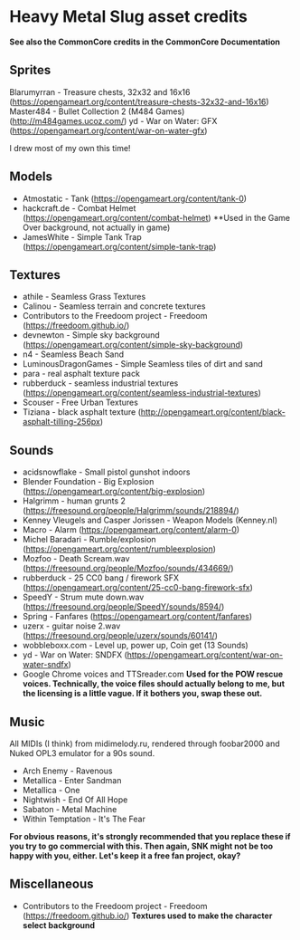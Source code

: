 # Heavy Metal Slug asset credits

**See also the CommonCore credits in the CommonCore Documentation**

## Sprites

Blarumyrran - Treasure chests, 32x32 and 16x16 (https://opengameart.org/content/treasure-chests-32x32-and-16x16)
Master484 - Bullet Collection 2 (M484 Games) (http://m484games.ucoz.com/)
yd - War on Water: GFX (https://opengameart.org/content/war-on-water-gfx)

I drew most of my own this time!

## Models

* Atmostatic - Tank (https://opengameart.org/content/tank-0)
* hackcraft.de - Combat Helmet (https://opengameart.org/content/combat-helmet)
	**Used in the Game Over background, not actually in game)
* JamesWhite - Simple Tank Trap (https://opengameart.org/content/simple-tank-trap)

## Textures

* athile - Seamless Grass Textures
* Calinou - Seamless terrain and concrete textures 
* Contributors to the Freedoom project - Freedoom (https://freedoom.github.io/)
* devnewton - Simple sky background (https://opengameart.org/content/simple-sky-background)
* n4 - Seamless Beach Sand
* LuminousDragonGames - Simple Seamless tiles of dirt and sand 
* para - real asphalt texture pack
* rubberduck - seamless industrial textures (https://opengameart.org/content/seamless-industrial-textures)
* Scouser - Free Urban Textures
* Tiziana - black asphalt texture (http://opengameart.org/content/black-asphalt-tilling-256px)


## Sounds

* acidsnowflake - Small pistol gunshot indoors
* Blender Foundation - Big Explosion (https://opengameart.org/content/big-explosion)
* Halgrimm - human grunts 2 (https://freesound.org/people/Halgrimm/sounds/218894/)
* Kenney Vleugels and Casper Jorissen - Weapon Models (Kenney.nl)
* Macro - Alarm (https://opengameart.org/content/alarm-0)
* Michel Baradari - Rumble/explosion (https://opengameart.org/content/rumbleexplosion)
* Mozfoo - Death Scream.wav (https://freesound.org/people/Mozfoo/sounds/434669/)
* rubberduck - 25 CC0 bang / firework SFX (https://opengameart.org/content/25-cc0-bang-firework-sfx)
* SpeedY - Strum mute down.wav (https://freesound.org/people/SpeedY/sounds/8594/)
* Spring - Fanfares (https://opengameart.org/content/fanfares)
* uzerx - guitar noise 2.wav (https://freesound.org/people/uzerx/sounds/60141/)
* wobbleboxx.com - Level up, power up, Coin get (13 Sounds)
* yd - War on Water: SNDFX (https://opengameart.org/content/war-on-water-sndfx)
* Google Chrome voices and TTSreader.com
	**Used for the POW rescue voices. Technically, the voice files should actually belong to me, but the licensing is a little vague. If it bothers you, swap these out.**

## Music

All MIDIs (I think) from midimelody.ru, rendered through foobar2000 and Nuked OPL3 emulator for a 90s sound.

* Arch Enemy - Ravenous
* Metallica - Enter Sandman
* Metallica - One
* Nightwish - End Of All Hope
* Sabaton - Metal Machine
* Within Temptation - It's The Fear

**For obvious reasons, it's strongly recommended that you replace these if you try to go commercial with this. Then again, SNK might not be too happy with you, either. Let's keep it a free fan project, okay?**

## Miscellaneous

* Contributors to the Freedoom project - Freedoom (https://freedoom.github.io/)
	**Textures used to make the character select background**


